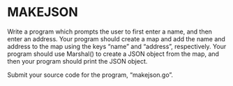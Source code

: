 # MAKEJSON
Write a program which prompts the user to first enter a name, and then enter an address. Your program should create a map and add the name and address to the map using the keys “name” and “address”, respectively. Your program should use Marshal() to create a JSON object from the map, and then your program should print the JSON object.

Submit your source code for the program,
“makejson.go”.
